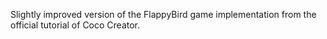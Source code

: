 Slightly improved version of the FlappyBird game implementation from the
official tutorial of Coco Creator.
